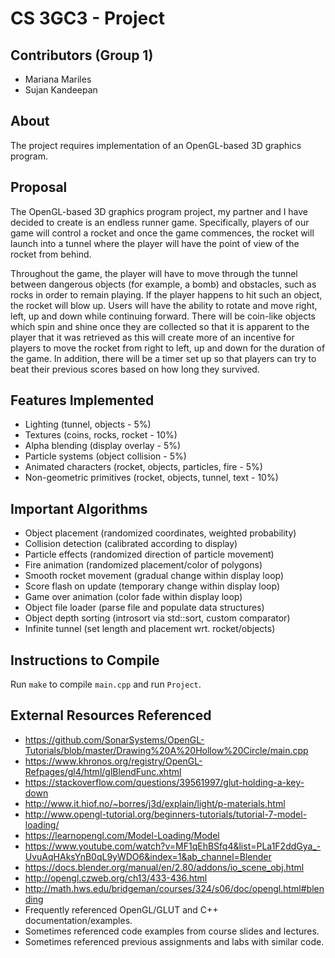 # CS 3GC3 - Project

## Contributors (Group 1)

- Mariana Mariles
- Sujan Kandeepan

## About 

The project requires implementation of an OpenGL-based 3D graphics program. 

## Proposal

The OpenGL-based 3D graphics program project, my partner and I have decided to create is an endless runner game. Specifically, players of our game will control a rocket and once the game commences, the rocket will launch into a tunnel where the player will have the point of view of the rocket from behind. 

Throughout the game, the player will have to move through the tunnel between dangerous objects (for example, a bomb) and obstacles, such as rocks in order to remain playing. If the player happens to hit such an object, the rocket will blow up. Users will have the ability to rotate and move right, left, up and down while continuing forward. There will be coin-like objects which spin and shine once they are collected so that it is apparent to the player that it was retrieved as this will create more of an incentive for players to move the rocket from right to left, up and down for the duration of the game. In addition, there will be a timer set up so that players can try to beat their previous scores based on how long they survived.

## Features Implemented

- Lighting (tunnel, objects - 5%)
- Textures (coins, rocks, rocket - 10%)
- Alpha blending (display overlay - 5%)
- Particle systems (object collision - 5%)
- Animated characters (rocket, objects, particles, fire - 5%)
- Non-geometric primitives (rocket, objects, tunnel, text - 10%)

## Important Algorithms

- Object placement (randomized coordinates, weighted probability)
- Collision detection (calibrated according to display)
- Particle effects (randomized direction of particle movement)
- Fire animation (randomized placement/color of polygons)
- Smooth rocket movement (gradual change within display loop)
- Score flash on update (temporary change within display loop)
- Game over animation (color fade within display loop)
- Object file loader (parse file and populate data structures)
- Object depth sorting (introsort via std::sort, custom comparator)
- Infinite tunnel (set length and placement wrt. rocket/objects)

## Instructions to Compile

Run `make` to compile `main.cpp` and run `Project`.

## External Resources Referenced

- <https://github.com/SonarSystems/OpenGL-Tutorials/blob/master/Drawing%20A%20Hollow%20Circle/main.cpp>
- <https://www.khronos.org/registry/OpenGL-Refpages/gl4/html/glBlendFunc.xhtml>
- <https://stackoverflow.com/questions/39561997/glut-holding-a-key-down>
- <http://www.it.hiof.no/~borres/j3d/explain/light/p-materials.html>
- <http://www.opengl-tutorial.org/beginners-tutorials/tutorial-7-model-loading/>
- <https://learnopengl.com/Model-Loading/Model>
- <https://www.youtube.com/watch?v=MF1qEhBSfq4&list=PLa1F2ddGya_-UvuAqHAksYnB0qL9yWDO6&index=1&ab_channel=Blender>
- <https://docs.blender.org/manual/en/2.80/addons/io_scene_obj.html>
- <http://opengl.czweb.org/ch13/433-436.html>
- <http://math.hws.edu/bridgeman/courses/324/s06/doc/opengl.html#blending>
- Frequently referenced OpenGL/GLUT and C++ documentation/examples.
- Sometimes referenced code examples from course slides and lectures.
- Sometimes referenced previous assignments and labs with similar code.
